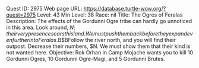 Quest ID: 2975
Web page URL: https://database.turtle-wow.org/?quest=2975
Level: 43
Min Level: 38
Race: nil
Title: The Ogres of Feralas
Description: The effects of the Gordunni Ogre tribe can hardly go unnoticed in this area. Look around, $N; their very presence scars this land. We must push them back before they expand even further into Feralas.$B$BFollow the river north, and you will find their outpost. Decrease their numbers, $N. We must show them that their kind is not wanted here.
Objective: Rok Orhan in Camp Mojache wants you to kill 10 Gordunni Ogres, 10 Gordunni Ogre-Magi, and 5 Gordunni Brutes.
